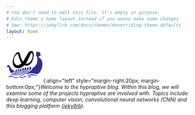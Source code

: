 ```yaml
---
# You don't need to edit this file, it's empty on purpose.
# Edit theme's home layout instead if you wanna make some changes
# See: https://jekyllrb.com/docs/themes/#overriding-theme-defaults
layout: home
---
```

![hypraptive](/assets/hypraptive_logo_100x100.png){:align="left" style="margin-right:20px; margin-bottom:0px;"}*Welcome to the hypraptive blog. Within this blog, we will examine some of the projects hypraptive are involved with. Topics include: deep learning, computer vision, convolutional neural networks (CNN) and this blogging platform ([jekyllrb](https://jekyllrb.com/)).*
<br>
<br>

